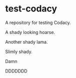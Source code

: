 # test-codacy
A repository for testing Codacy.

A shady looking hoarse.

Another shady lama.

Slimly shady.

Damn

DDDDDDD
